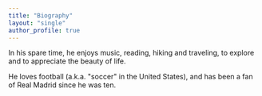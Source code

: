 ```yaml
---
title: "Biography"
layout: "single"
author_profile: true
---
```

In his spare time, he enjoys music, reading, hiking and traveling, to explore and to appreciate the beauty of life.

He loves football (a.k.a. "soccer" in the United States), and has been a fan of Real Madrid since he was ten.